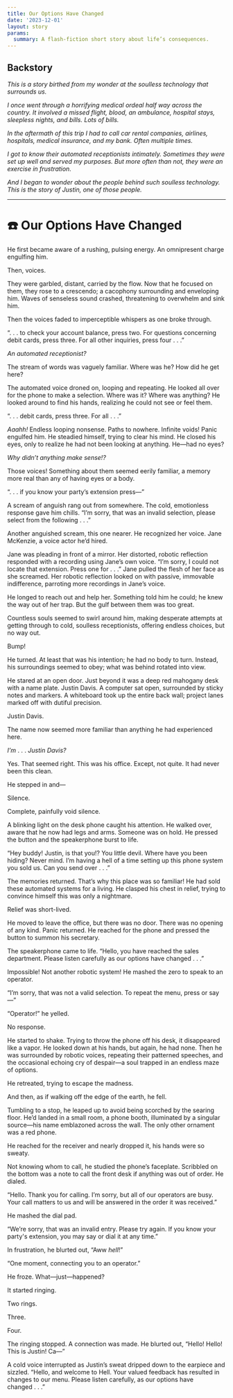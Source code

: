 ```yaml
---
title: Our Options Have Changed
date: '2023-12-01'
layout: story
params:
  summary: A flash-fiction short story about life’s consequences.
---
```


## Backstory

_This is a story birthed from my wonder at the soulless technology that surrounds us._

_I once went through a horrifying medical ordeal half way across the country. It involved a missed flight, blood, an ambulance, hospital stays, sleepless nights, and bills. Lots of bills._

_In the aftermath of this trip I had to call car rental companies, airlines, hospitals, medical insurance, and my bank. Often multiple times._

_I got to know their automated receptionists intimately. Sometimes they were set up well and served my purposes. But more often than not, they were an exercise in frustration._

_And I began to wonder about the people behind such soulless technology. This is the story of Justin, one of those people._

* * *

# ☎️ Our Options Have Changed

He first became aware of a rushing, pulsing energy. An omnipresent charge engulfing him.

Then, voices.

They were garbled, distant, carried by the flow. Now that he focused on them, they rose to a crescendo; a cacophony surrounding and enveloping him. Waves of senseless sound crashed, threatening to overwhelm and sink him.

Then the voices faded to imperceptible whispers as one broke through.

“. . . to check your account balance, press two. For questions concerning debit cards, press three. For all other inquiries, press four . . .”

_An automated receptionist?_

The stream of words was vaguely familiar. Where was he? How did he get here?

The automated voice droned on, looping and repeating. He looked all over for the phone to make a selection. Where was it? Where was anything? He looked around to find his hands, realizing he could not see or feel them.

“. . . debit cards, press three. For all . . .”

_Aaahh!_ Endless looping nonsense. Paths to nowhere. Infinite voids! Panic engulfed him. He steadied himself, trying to clear his mind. He closed his eyes, only to realize he had not been looking at anything. He—had no eyes?

_Why didn’t anything make sense!?_

Those voices! Something about them seemed eerily familiar, a memory more real than any of having eyes or a body.

“. . . if you know your party’s extension press—”

A scream of anguish rang out from somewhere. The cold, emotionless response gave him chills. “I’m sorry, that was an invalid selection, please select from the following . . .”

Another anguished scream, this one nearer. He recognized her voice. Jane McKenzie, a voice actor he’d hired.

Jane was pleading in front of a mirror. Her distorted, robotic reflection responded with a recording using Jane’s own voice. “I’m sorry, I could not locate that extension. Press one for . . .” Jane pulled the flesh of her face as she screamed. Her robotic reflection looked on with passive, immovable indifference, parroting more recordings in Jane’s voice.

He longed to reach out and help her. Something told him he could; he knew the way out of her trap. But the gulf between them was too great.

Countless souls seemed to swirl around him, making desperate attempts at getting through to cold, soulless receptionists, offering endless choices, but no way out.

Bump!

He turned. At least that was his intention; he had no body to turn. Instead, his surroundings seemed to obey; what was behind rotated into view.

He stared at an open door. Just beyond it was a deep red mahogany desk with a name plate. Justin Davis. A computer sat open, surrounded by sticky notes and markers. A whiteboard took up the entire back wall; project lanes marked off with dutiful precision.

Justin Davis.

The name now seemed more familiar than anything he had experienced here.

_I’m_ . . . _Justin Davis?_

Yes. That seemed right. This was his office. Except, not quite. It had never been this clean.

He stepped in and—

Silence.

Complete, painfully void silence.

A blinking light on the desk phone caught his attention. He walked over, aware that he now had legs and arms. Someone was on hold. He pressed the button and the speakerphone burst to life.

“Hey buddy! Justin, is that you!? You little devil. Where have you been hiding? Never mind. I’m having a hell of a time setting up this phone system you sold us. Can you send over . . .”

The memories returned. That’s why this place was so familiar! He had sold these automated systems for a living. He clasped his chest in relief, trying to convince himself this was only a nightmare.

Relief was short-lived.

He moved to leave the office, but there was no door. There was no opening of any kind. Panic returned. He reached for the phone and pressed the button to summon his secretary.

The speakerphone came to life. “Hello, you have reached the sales department. Please listen carefully as our options have changed . . .”

Impossible! Not another robotic system! He mashed the zero to speak to an operator.

“I’m sorry, that was not a valid selection. To repeat the menu, press or say—”

“Operator!” he yelled.

No response.

He started to shake. Trying to throw the phone off his desk, it disappeared like a vapor. He looked down at his hands, but again, he had none. Then he was surrounded by robotic voices, repeating their patterned speeches, and the occasional echoing cry of despair—a soul trapped in an endless maze of options.

He retreated, trying to escape the madness.

And then, as if walking off the edge of the earth, he fell.

Tumbling to a stop, he leaped up to avoid being scorched by the searing floor. He’d landed in a small room, a phone booth, illuminated by a singular source—his name emblazoned across the wall. The only other ornament was a red phone.

He reached for the receiver and nearly dropped it, his hands were so sweaty.

Not knowing whom to call, he studied the phone’s faceplate. Scribbled on the bottom was a note to call the front desk if anything was out of order. He dialed.

“Hello. Thank you for calling. I’m sorry, but all of our operators are busy. Your call matters to us and will be answered in the order it was received.”

He mashed the dial pad.

“We’re sorry, that was an invalid entry. Please try again. If you know your party's extension, you may say or dial it at any time.”

In frustration, he blurted out, “Aww _hell_!”

“One moment, connecting you to an operator.”

He froze. What—just—happened?

It started ringing.

Two rings.

Three.

Four.

The ringing stopped. A connection was made. He blurted out, “Hello! Hello! This is Justin! Ca—”

A cold voice interrupted as Justin’s sweat dripped down to the earpiece and sizzled. “Hello, and welcome to Hell. Your valued feedback has resulted in changes to our menu. Please listen carefully, as our options have changed . . .”
